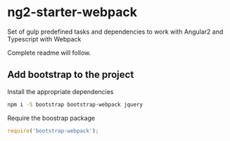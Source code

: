 # ng2-starter-webpack
Set of gulp predefined tasks and dependencies to work with Angular2 and Typescript with Webpack

Complete readme will follow.

## Add bootstrap to the project

Install the appropriate dependencies

```bash
npm i -S bootstrap bootstrap-webpack jquery
```

Require the boostrap package

```javascript
require('bootstrap-webpack');
```